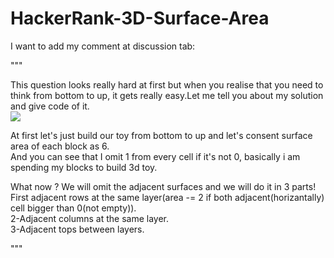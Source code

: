 # HackerRank-3D-Surface-Area
I want to add my comment at discussion tab:

"""

This question looks really hard at first but when you realise that you need to think from bottom to up, it gets really easy.Let me tell you about my solution and give code of it.
</br>
![](https://prnt.sc/1tpx631)

At first let's just build our toy from bottom to up and let's consent surface area of each block as 6.</br>
And you can see that I omit 1 from every cell if it's not 0, basically i am spending my blocks to build 3d toy.</br>

What now ? We will omit the adjacent surfaces and we will do it in 3 parts!</br>
First adjacent rows at the same layer(area -= 2 if both adjacent(horizantally) cell bigger than 0(not empty)).</br>
2-Adjacent columns at the same layer.</br>
3-Adjacent tops between layers.</br>

	
"""
